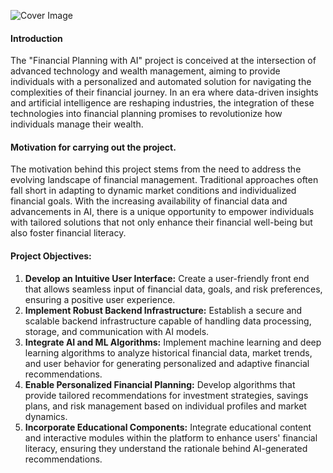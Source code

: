 ![Cover Image](https://github.com/Samitha10/Financial-Planning-with-AI/assets/145892250/933b927e-e0e0-4372-b7f8-a5cd40d7573c)

#### **Introduction**

The "Financial Planning with AI" project is conceived at the intersection of advanced technology and wealth management, aiming to provide individuals with a personalized and automated solution for navigating the complexities of their financial journey. In an era where data-driven insights and artificial intelligence are reshaping industries, the integration of these technologies into financial planning promises to revolutionize how individuals manage their wealth.

#### **Motivation for carrying out the project.**

The motivation behind this project stems from the need to address the evolving landscape of financial management. Traditional approaches often fall short in adapting to dynamic market conditions and individualized financial goals. With the increasing availability of financial data and advancements in AI, there is a unique opportunity to empower individuals with tailored solutions that not only enhance their financial well-being but also foster financial literacy.

#### **Project Objectives:**

1. **Develop an Intuitive User Interface:** Create a user-friendly front end that allows seamless input of financial data, goals, and risk preferences, ensuring a positive user experience.
2. **Implement Robust Backend Infrastructure:** Establish a secure and scalable backend infrastructure capable of handling data processing, storage, and communication with AI models.
3. **Integrate AI and ML Algorithms:** Implement machine learning and deep learning algorithms to analyze historical financial data, market trends, and user behavior for generating personalized and adaptive financial recommendations.
4. **Enable Personalized Financial Planning:** Develop algorithms that provide tailored recommendations for investment strategies, savings plans, and risk management based on individual profiles and market dynamics.
5. **Incorporate Educational Components:** Integrate educational content and interactive modules within the platform to enhance users' financial literacy, ensuring they understand the rationale behind AI-generated recommendations.
